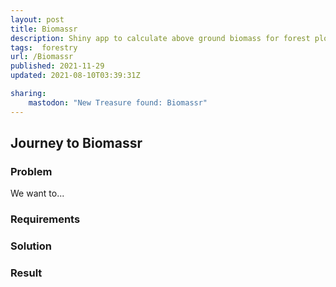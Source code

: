 ```yaml
---
layout: post
title: Biomassr
description: Shiny app to calculate above ground biomass for forest plots.
tags:  forestry
url: /Biomassr
published: 2021-11-29
updated: 2021-08-10T03:39:31Z

sharing:
    mastodon: "New Treasure found: Biomassr"
---
```


## Journey to Biomassr

### Problem

We want to... 

### Requirements

### Solution

### Result